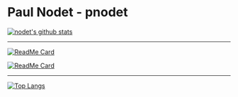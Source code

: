 # Paul Nodet - pnodet

[![nodet's github stats](https://github-readme-stats.vercel.app/api?username=pnodet&hide=stars&include_all_commits=true&count_private=true&show_icons=true)](https://github.com/anuraghazra/github-readme-stats)

---

[![ReadMe Card](https://github-readme-stats.vercel.app/api/pin/?username=pnodet&repo=macsetup)](https://github.com/pnodet/macsetup)

[![ReadMe Card](https://github-readme-stats.vercel.app/api/pin/?username=pnodet&repo=zsh-config)](https://github.com/pnodet/zsh-config)

---

[![Top Langs](https://github-readme-stats.vercel.app/api/top-langs/?username=pnodet&layout=compact?hide=Shell)](https://github.com/anuraghazra/github-readme-stats)